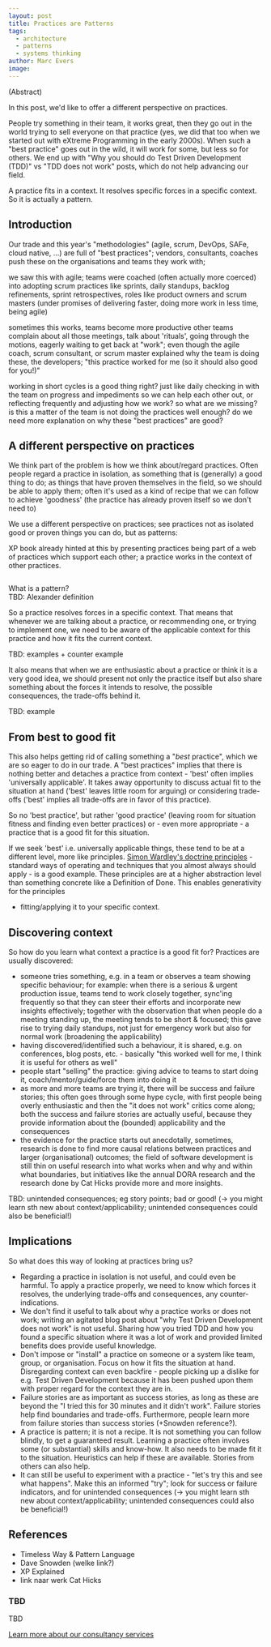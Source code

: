 ```yaml
---
layout: post
title: Practices are Patterns
tags:
  - architecture
  - patterns
  - systems thinking
author: Marc Evers
image: 
---
```


(Abstract)

In this post, we'd like to offer a different perspective on practices.

People try something in their team, it works great, then they go out in the
world trying to sell everyone on that practice (yes, we did that too when we
started out with eXtreme Programming in the early 2000s). When such a "best practice" goes out in the wild, it will work for some, but less so for others. We end up with "Why you should do Test Driven Development (TDD)" vs "TDD does not work" posts, which do not help advancing our field.

A practice fits in a context. It resolves specific forces in a specific context. So it is actually a pattern.


## Introduction

Our trade and this year's "methodologies" (agile, scrum, DevOps, SAFe, cloud native, ...) are full of "best practices"; vendors, consultants, coaches push these on the organisations and teams they work with; 

we saw this with agile; teams were coached (often actually more coerced) into adopting scrum practices like sprints, daily standups, backlog refinements, sprint retrospectives, roles like product owners and scrum masters (under promises of delivering faster, doing more work in less time, being agile)

sometimes this works, teams become more productive
other teams complain about all those meetings, talk about 'rituals', going through the motions, eagerly waiting to get back at "work"; even though the agile coach, scrum consultant, or scrum master explained why the team is doing these, the developers; "this practice worked for me (so it should also good for you!)"


working in short cycles is a good thing right? just like daily checking in with the team on progress and impediments so we can help each other out, or reflecting frequently and adjusting how we work? so what are we missing? is this a matter of the team is not doing the practices well enough? do we need more explanation on why these "best practices" are good?

## A different perspective on practices

We think part of the problem is how we think about/regard practices. Often people regard a practice in isolation, as something that is (generally) a good thing to do; as things that have proven themselves in the field, so we should be able to apply them; often it's used as a kind of recipe that we can follow to achieve 'goodness' (the practice has already proven itself so we don't need to)

We use a different perspective on practices; see practices not as isolated good or proven things you can do, but as patterns:

XP book already hinted at this by presenting practices being part of a web of practices which support each other; a practice works in the context of other practices.


<div class="shout-out">
  <div>
    <img src="" alt="">
  </div>
  <div>
    <p>What is a pattern?<br>
    TBD: Alexander definition</p>
  </div>
</div>

So a practice resolves forces in a specific context. That means that whenever we are talking about a practice, or recommending one, or trying to implement one, we need to be aware of the applicable context for this practice and how it fits the current context.

TBD: examples + counter example

It also means that when we are enthusiastic about a practice or think it is a very good idea, we should present not only the practice itself but also share something about the forces it intends to resolve, the possible consequences, the trade-offs behind it.

TBD: example

## From best to good fit

This also helps getting rid of calling something a "*best* practice", which we are so eager to do in our trade. A "best practices" implies that there is nothing better and detaches a practice from context - 'best' often implies 'universally applicable'. It takes away opportunity to discuss actual fit to the situation at hand ('best' leaves little room for arguing) or considering trade-offs ('best' implies all trade-offs are in favor of this practice).

So no 'best practice', but rather 'good practice' (leaving room for situation fitness and finding even better practices) or - even more appropriate - a practice that is a good fit for this situation.

If we seek 'best' i.e. universally applicable things,
these tend to be at a different level, more like principles. [Simon Wardley's
doctrine principles](https://learnwardleymapping.com/doctrine/) - standard ways
of operating and techniques that you almost always should apply - is a good
example. These principles are at a higher abstraction level than something concrete like a Definition of Done. This enables generativity for the principles
- fitting/applying it to your specific context.


## Discovering context

So how do you learn what context a practice is a good fit for? Practices are usually discovered:
- someone tries something, e.g. in a team or observes a team showing specific behaviour; for example: when there is a serious & urgent production issue, teams tend to work closely together, sync'ing frequently so that they can steer their efforts and incorporate new insights effectively; together with the observation that when people do a meeting standing up, the meeting tends to be short & focused; this gave rise to trying daily standups, not just for emergency work but also for normal work (broadening the applicability)
- having discovered/identified such a behaviour, it is shared, e.g. on conferences, blog posts, etc. - basically "this worked well for me, I think it is useful for others as well"
- people start "selling" the practice: giving advice to teams to start doing it, coach/mentor/guide/force them into doing it
- as more and more teams are trying it, there will be success and failure stories; this often goes through some hype cycle, with first people being overly enthusiastic and then the "it does not work" critics come along; both the success and failure stories are actually useful, because they provide information about the (bounded) applicability and the consequences
- the evidence for the practice starts out anecdotally, sometimes, research is done to find more causal relations between practices and larger (organisational) outcomes; the field of software development is still thin on useful research into what works when and why and within what boundaries, but initiatives like the annual DORA research and the research done by Cat Hicks provide more and more insights.


TBD: unintended consequences; eg story points; bad or good!
(-> you might learn sth new about context/applicability; unintended consequences could also be beneficial!)

## Implications 

So what does this way of looking at practices bring us?

- Regarding a practice in isolation is not useful, and could even be harmful. To apply a practice properly, we need to know which forces it resolves, the underlying trade-offs and consequences, any counter-indications. 
- We don't find it useful to talk about why a practice works or does not work; writing an agitated blog post about "why Test Driven Development does not work" is not useful. Sharing how you tried TDD and how you found a specific situation where it was a lot of work and provided limited benefits does provide useful knowledge.
- Don't impose or "install" a practice on someone or a system like team, group, or organisation. Focus on how it fits the situation at hand. Disregarding context can even backfire - people picking up a dislike for e.g. Test Driven Development because it has been pushed upon them with proper regard for the context they are in.
- Failure stories are as important as success stories, as long as these are beyond the "I tried this for 30 minutes and it didn't work". Failure stories help find boundaries and trade-offs. Furthermore, people learn more from failure stories than success stories (+Snowden reference?).
- A practice is pattern; it is not a recipe. It is not something you can follow blindly, to get a guaranteed result. Learning a practice often involves some (or substantial) skills and know-how. It also needs to be made fit it to the situation. Heuristics can help if these are available. Stories from others can also help.
- It can still be useful to experiment with a practice - "let's try this and see what happens". Make this an informed "try"; look for success or failure indicators, and for unintended consequences (-> you might learn sth new about context/applicability; unintended consequences could also be beneficial!)


## References

- Timeless Way & Pattern Language
- Dave Snowden (welke link?)
- XP Explained
- link naar werk Cat Hicks





<aside>
  <h3>TBD</h3>
  <p>TBD</p>
  <p><div>
    <a href="/consulting">Learn more about our consultancy services</a>
  </div></p>
</aside>

